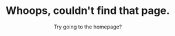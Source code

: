 ---
layout: page
title: Whoops, couldn't find that page.
subtitle: Try going to the homepage?
hero_link: /
hero_link_text: Take me there.
permalink: /404.html
permalink_style: none
---